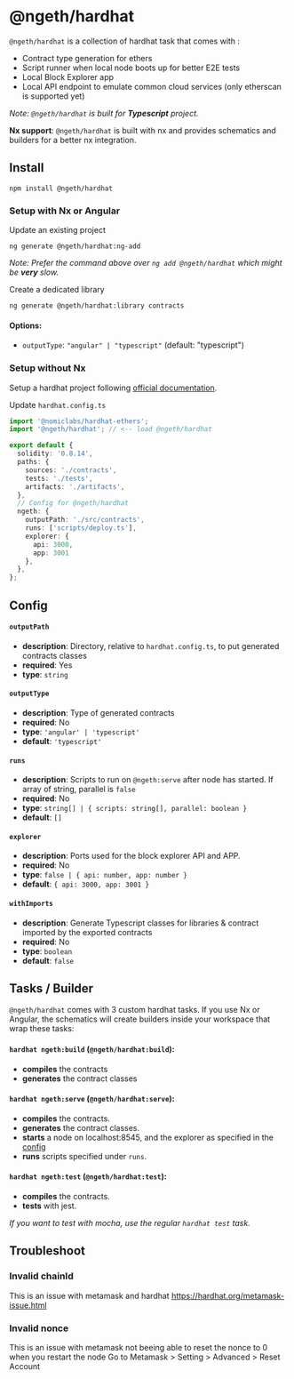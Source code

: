 # @ngeth/hardhat


`@ngeth/hardhat` is a collection of hardhat task that comes with : 
- Contract type generation for ethers
- Script runner when local node boots up for better E2E tests
- Local Block Explorer app
- Local API endpoint to emulate common cloud services (only etherscan is supported yet)

_Note: `@ngeth/hardhat` is built for **Typescript** project._

**Nx support**: `@ngeth/hardhat` is built with nx and provides schematics and builders for a better nx integration.


## Install
```
npm install @ngeth/hardhat
```

### Setup with Nx or Angular

Update an existing project
```
ng generate @ngeth/hardhat:ng-add
```
_Note: Prefer the command above over `ng add @ngeth/hardhat` which might be **very** slow._

Create a dedicated library
```
ng generate @ngeth/hardhat:library contracts
```

#### Options: 
- `outputType`: `"angular" | "typescript"` (default: "typescript")


### Setup without Nx
Setup a hardhat project following [official documentation](https://hardhat.org/getting-started).

Update `hardhat.config.ts`
```typescript
import '@nomiclabs/hardhat-ethers';
import '@ngeth/hardhat'; // <-- load @ngeth/hardhat

export default {
  solidity: '0.8.14',
  paths: {
    sources: './contracts',
    tests: './tests',
    artifacts: './artifacts',
  },
  // Config for @ngeth/hardhat
  ngeth: {
    outputPath: './src/contracts',
    runs: ['scripts/deploy.ts'],
    explorer: {
      api: 3000,
      app: 3001
    },
  },
};
```

## Config

#### `outputPath`
- **description**: Directory, relative to `hardhat.config.ts`, to put generated contracts classes
- **required**: Yes
- **type**: `string`

#### `outputType`
- **description**: Type of generated contracts
- **required**: No
- **type**: `'angular' | 'typescript'`
- **default**: `'typescript'`

#### `runs`
- **description**: Scripts to run on `@ngeth:serve` after node has started. If array of string, parallel is `false`
- **required**: No
- **type**: `string[] | { scripts: string[], parallel: boolean }`
- **default**: `[]`

#### `explorer`
- **description**: Ports used for the block explorer API and APP.
- **required**: No
- **type**: `false | { api: number, app: number }`
- **default**: `{ api: 3000, app: 3001 }`

#### `withImports`
- **description**: Generate Typescript classes for libraries & contract imported by the exported contracts
- **required**: No
- **type**: `boolean`
- **default**: `false`

## Tasks / Builder
`@ngeth/hardhat` comes with 3 custom hardhat tasks.
If you use Nx or Angular, the schematics will create builders inside your workspace that wrap these tasks:

#### `hardhat ngeth:build` (`@ngeth/hardhat:build`):
- **compiles** the contracts
- **generates** the contract classes

#### `hardhat ngeth:serve` (`@ngeth/hardhat:serve`): 
- **compiles** the contracts.
- **generates** the contract classes.
- **starts** a node on localhost:8545, and the explorer as specified in the [config](#config)
- **runs** scripts specified under `runs`.

#### `hardhat ngeth:test` (`@ngeth/hardhat:test`):
- **compiles** the contracts.
- **tests** with jest.

_If you want to test with mocha, use the regular `hardhat test` task._

## Troubleshoot

### Invalid chainId
This is an issue with metamask and hardhat
https://hardhat.org/metamask-issue.html

### Invalid nonce
This is an issue with metamask not beeing able to reset the nonce to 0 when you restart the node
Go to Metamask > Setting > Advanced > Reset Account